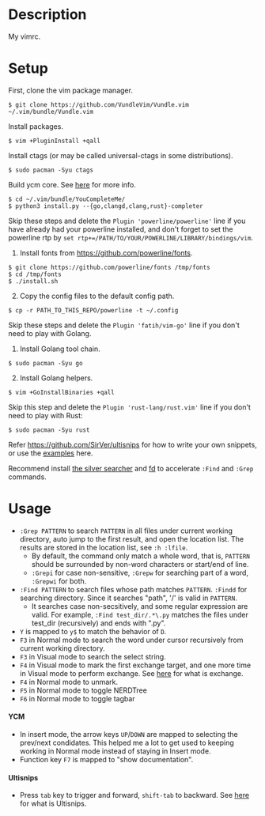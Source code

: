 # Description
My vimrc.

# Setup
First, clone the vim package manager.
```
$ git clone https://github.com/VundleVim/Vundle.vim ~/.vim/bundle/Vundle.vim
```

Install packages.
```
$ vim +PluginInstall +qall
```

Install ctags (or may be called universal-ctags in some distributions).
```
$ sudo pacman -Syu ctags
```

Build ycm core. See [here](https://github.com/ycm-core/YouCompleteMe#linux-64-bit) for more info.
```
$ cd ~/.vim/bundle/YouCompleteMe/
$ python3 install.py --{go,clangd,clang,rust}-completer
```

Skip these steps and delete the `Plugin 'powerline/powerline'` line if you have already had your powerline installed, and don't forget to set the powerline rtp by `set rtp+=/PATH/TO/YOUR/POWERLINE/LIBRARY/bindings/vim`.
1. Install fonts from https://github.com/powerline/fonts.
```
$ git clone https://github.com/powerline/fonts /tmp/fonts
$ cd /tmp/fonts
$ ./install.sh
```
2. Copy the config files to the default config path.
```
$ cp -r PATH_TO_THIS_REPO/powerline -t ~/.config
```

Skip these steps and delete the `Plugin 'fatih/vim-go'` line if you don't need to play with Golang.
1. Install Golang tool chain.
```
$ sudo pacman -Syu go
```
2. Install Golang helpers.
```
$ vim +GoInstallBinaries +qall
```

Skip this step and delete the `Plugin 'rust-lang/rust.vim'` line if you don't need to play with Rust:
```
$ sudo pacman -Syu rust
```

Refer https://github.com/SirVer/ultisnips for how to write your own snippets, or use the [examples](https://github.com/honza/vim-snippets) here.

Recommend install [the silver searcher](https://github.com/ggreer/the_silver_searcher) and [fd](https://github.com/sharkdp/fd) to accelerate `:Find` and `:Grep` commands.

# Usage
* `:Grep PATTERN` to search `PATTERN` in all files under current working directory, auto jump to the first result, and open the location list. The results are stored in the location list, see `:h :lfile`.
  * By default, the command only match a whole word, that is, `PATTERN` should be surrounded by non-word characters or start/end of line.
  * `:Grepi` for case non-sensitive, `:Grepw` for searching part of a word, `:Grepwi` for both.
* `:Find PATTERN` to search files whose path matches `PATTERN`. `:Findd` for searching directory. Since it searches "path", '/' is valid in `PATTERN`. 
  * It searches case non-secsitively, and some regular expression are valid. For example, `:Find test_dir/.*\.py` matches the files under test\_dir (recursively) and ends with ".py".
* `Y` is mapped to `y$` to match the behavior of `D`.
* `F3` in Normal mode to search the word under cursor recursively from current working directory.
* `F3` in Visual mode to search the select string.
* `F4` in Visual mode to mark the first exchange target, and one more time in Visual mode to perform exchange. See [here](https://github.com/tommcdo/vim-exchange) for what is exchange.
* `F4` in Normal mode to unmark.
* `F5` in Normal mode to toggle NERDTree
* `F6` in Normal mode to toggle tagbar
#### YCM
* In insert mode, the arrow keys `UP`/`DOWN` are mapped to selecting the prev/next condidates. This helped me a lot to get used to keeping working in Normal mode instead of staying in Insert mode.
* Function key `F7` is mapped to "show documentation".
#### Ultisnips
* Press `tab` key to trigger and forward, `shift-tab` to backward. See [here](https://github.com/SirVer/ultisnips) for what is Ultisnips.
